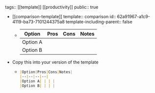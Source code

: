 tags:: [[template]] [[productivity]] 
public:: true

- [[comparison-template]]
  template:: comparison
  id:: 62a91967-a1c9-4119-ba73-7101244375a8
  template-including-parent:: false
	- |Option|Pros|Cons|Notes|
	  |--|--|--|--|
	  |Option A| | | | 
	  |Option B| | | |
- Copy this into your version of the template
	- ```md
	  |Option|Pros|Cons|Notes|
	  |--|--|--|--|
	  |Option A| | | | 
	  |Option B| | | |
	  ```